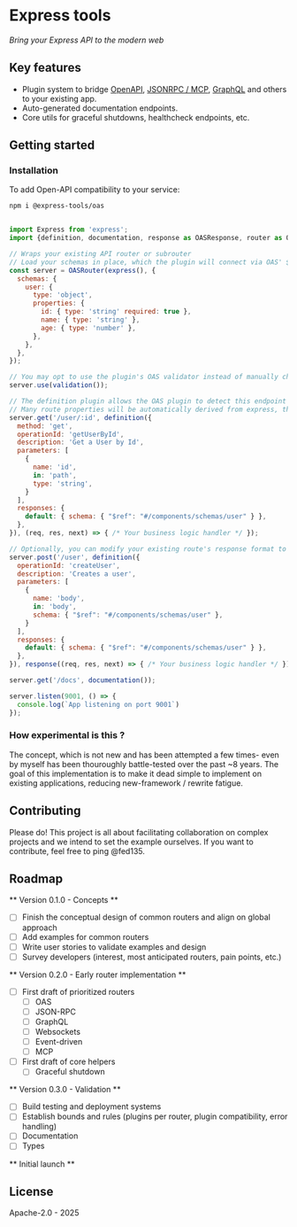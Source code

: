 # Express tools

*Bring your Express API to the modern web*

## Key features

- Plugin system to bridge [OpenAPI](), [JSONRPC / MCP](), [GraphQL]() and others to your existing app.
- Auto-generated documentation endpoints.
- Core utils for graceful shutdowns, healthcheck endpoints, etc.

## Getting started

### Installation

To add Open-API compatibility to your service:

```bash
npm i @express-tools/oas
```

```javascript

import Express from 'express';
import {definition, documentation, response as OASResponse, router as OASRouter, validation} from '@express-tools/oas';

// Wraps your existing API router or subrouter
// Load your schemas in place, which the plugin will connect via OAS' $Ref
const server = OASRouter(express(), {
  schemas: {
    user: {
      type: 'object',
      properties: {
        id: { type: 'string' required: true },
        name: { type: 'string' },
        age: { type: 'number' },
      },
    },
  },
});

// You may opt to use the plugin's OAS validator instead of manually checking each field with a 3rd party validation package.
server.use(validation());

// The definition plugin allows the OAS plugin to detect this endpoint and enable validation, auto-generated documentation, etc.
// Many route properties will be automatically derived from express, though they can be overwritten.
server.get('/user/:id', definition({
  method: 'get',
  operationId: 'getUserById',
  description: 'Get a User by Id',
  parameters: [
    { 
      name: 'id',
      in: 'path',
      type: 'string',
    }
  ],
  responses: {
    default: { schema: { "$ref": "#/components/schemas/user" } },
  },
}), (req, res, next) => { /* Your business logic handler */ });

// Optionally, you can modify your existing route's response format to OAS with the 'response' plugin, which wraps your final handler.
server.post('/user', definition({
  operationId: 'createUser',
  description: 'Creates a user',
  parameters: [
    { 
      name: 'body',
      in: 'body',
      schema: { "$ref": "#/components/schemas/user" },
    }
  ],
  responses: {
    default: { schema: { "$ref": "#/components/schemas/user" } },
  },
}), response((req, res, next) => { /* Your business logic handler */ }));

server.get('/docs', documentation());

server.listen(9001, () => {
  console.log(`App listening on port 9001`)
});

```


### How experimental is this ?

The concept, which is not new and has been attempted a few times- even by myself has been thouroughly battle-tested over the past ~8 years.
The goal of this implementation is to make it dead simple to implement on existing applications, reducing new-framework / rewrite fatigue.

## Contributing

Please do! This project is all about facilitating collaboration on complex projects and we intend to set the example ourselves.
If you want to contribute, feel free to ping @fed135.

## Roadmap

** Version 0.1.0 - Concepts **

- [ ] Finish the conceptual design of common routers and align on global approach
- [ ] Add examples for common routers
- [ ] Write user stories to validate examples and design
- [ ] Survey developers (interest, most anticipated routers, pain points, etc.)

** Version 0.2.0 - Early router implementation **

- [ ] First draft of prioritized routers
  - [ ] OAS
  - [ ] JSON-RPC
  - [ ] GraphQL
  - [ ] Websockets
  - [ ] Event-driven
  - [ ] MCP
- [ ] First draft of core helpers
  - [ ] Graceful shutdown

** Version 0.3.0 - Validation **

- [ ] Build testing and deployment systems
- [ ] Establish bounds and rules (plugins per router, plugin compatibility, error handling)
- [ ] Documentation
- [ ] Types

** Initial launch **

## License

Apache-2.0 - 2025

